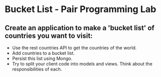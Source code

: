 # Bucket List - Pair Programming Lab

## Create an application to make a 'bucket list' of countries you want to visit:

- Use the rest countries API to get the countries of the world.
- Add countries to a bucket list.
- Persist this list using Mongo.
- Try to split your client code into models and views. Think about the responsibilities of each.

